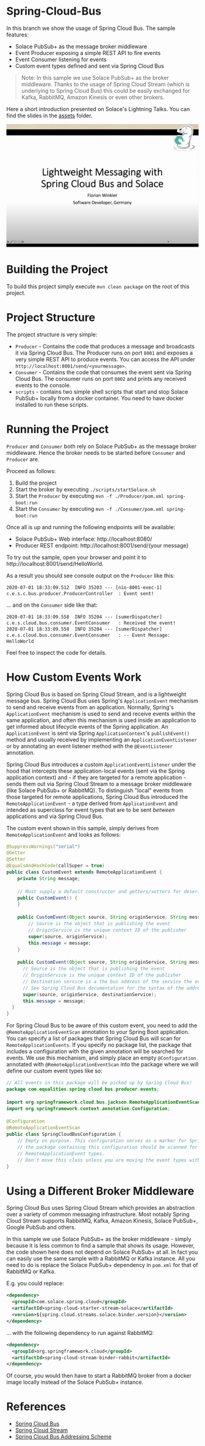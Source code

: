 # Spring-Cloud-Bus

In this branch we show the usage of Spring Cloud Bus. The sample features:

* Solace PubSub+ as the message broker middleware
* Event Producer exposing a simple REST API to fire events
* Event Consumer listening for events
* Custom event types defined and sent via Spring Cloud Bus

> Note: In this sample we use Solace PubSub+ as the broker middleware. Thanks to the usage of Spring Cloud Stream (which is underlying to Spring Cloud Bus) this could be easily exchanged for Kafka, RabbitMQ, Amazon Kinesis or even other brokers.

Here a short introduction presented on Solace's Lightning Talks. You can find the slides in the [assets](./assets) folder.

[![thumbnail](./assets/thumbnail.png)](https://youtu.be/sKPPGb75s4c?t=520)

# Building the Project

To build this project simply execute `mvn clean package` on the root of this project.

# Project Structure

The project structure is very simple:

* `Producer` - Contains the code that produces a message and broadcasts it via Spring Cloud Bus. The Producer runs on port `8001` and exposes a very simple REST API to produce events. You can access the API under `http://localhost:8001/send/<yourmessage>`.
* `Consumer` - Contains the code that consumes the event sent via Spring Cloud Bus. The consumer runs on port `8002` and prints any received events to the console.
* `scripts` - contains two simple shell scripts that start and stop Solace PubSub+ locally from a docker container. You need to have docker installed to run these scripts.

# Running the Project

`Producer` and `Consumer` both rely on Solace PubSub+ as the message broker middleware. Hence the broker needs to be started before `Consumer` and `Producer` are.

Proceed as follows:
1. Build the project
2. Start the broker by executing `./scripts/startSolace.sh`
3. Start the `Producer` by executing `mvn -f ./Producer/pom.xml spring-boot:run`
4. Start the `Consumer` by executing `mvn -f ./Consumer/pom.xml spring-boot:run`

Once all is up and running the following endpoints will be available:
* Solace PubSub+ Web interface: http://localhost:8080/
* Producer REST endpoint: http://localhost:8001/send/{your message}

To try out the sample, open your browser and point it to http://localhost:8001/send/HelloWorld.

As a result you should see console output on the `Producer` like this:

```
2020-07-01 18:33:09.512  INFO 35203 --- [nio-8001-exec-1] c.e.s.c.bus.producer.ProducerController  : Event sent!
```

... and on the `Consumer` side like that:

```
2020-07-01 18:33:09.558  INFO 35204 --- [sumerDispatcher] c.e.s.cloud.bus.consumer.EventConsumer   : Received the event!
2020-07-01 18:33:09.558  INFO 35204 --- [sumerDispatcher] c.e.s.cloud.bus.consumer.EventConsumer   : -- Event Message: HelloWorld
```

Feel free to inspect the code for details.

# How Custom Events Work

Spring Cloud Bus is based on Spring Cloud Stream, and is a lightweight message bus.
Spring Cloud Bus uses Spring's `ApplicationEvent` mechanism to send and receive events from an application.
Normally, Spring's `ApplicationEvent` mechanism is used to send and receive events within the same application, and often this mechanism is used inside an application to get informed about lifecycle events of the Spring application. An `ApplicationEvent` is sent via Spring `ApplicationContext`'s `publishEvent()` method and usually received by implementing an `ApplicationEventListener` or by annotating an event listener method with the `@EventListener` annotation.

Spring Cloud Bus introduces a custom `ApplicationEventListener` under the hood that intercepts these application-local events (sent via the Spring application context) and - if they are targeted for a remote application - sends them out via Spring Cloud Stream to a message broker middleware (like Solace PubSub+ or RabbitMQ).
To distinguish "local" events from those targeted for remote applications, Spring Cloud Bus introduced the `RemoteApplicationEvent` - a type derived from `ApplicationEvent` and intended as superclass for event types that are to be sent _between_ applications and via Spring Cloud Bus.

The custom event shown in this sample, simply derives from `RemoteApplicationEvent` and looks as follows:

```java
@SuppressWarnings("serial")
@Getter
@Setter
@EqualsAndHashCode(callSuper = true)
public class CustomEvent extends RemoteApplicationEvent {
    private String message;

    // Must supply a default constructor and getters/setters for deserialization
    public CustomEvent() {
    }

    public CustomEvent(Object source, String originService, String message) {
        // Source is the object that is publishing the event
        // OriginService is the unique context ID of the publisher
        super(source, originService);
        this.message = message;
    }
    
    public CustomEvent(Object source, String originService, String message, String destinationService) {
      // Source is the object that is publishing the event
      // OriginService is the unique context ID of the publisher
      // Destination service is a the bus address of the service the event is targeted for.
      // See Spring Cloud Bus documentation for the syntax of the addressing scheme.
      super(source, originService, destinationService);
      this.message = message;
  }
}
```

For Spring Cloud Bus to be aware of this custom event, you need to add the `@RemoteApplicationEventScan` annotation to your Spring Boot application.
You can specify a list of packages that Spring Cloud Bus will scan for `RemoteApplicationEvents`. If you specify no package list, the package that includes a configuration with the given annotation will be searched for events. We use this mechanism, and simply place an empty `@Configuration` annotated with `@RemoteApplicationEventScan` into the package where we will define our custom event types like so:

```java
// All events in this package will be picked up by Spring Cloud Bus!
package com.equalities.spring.cloud.bus.producer.events;

import org.springframework.cloud.bus.jackson.RemoteApplicationEventScan;
import org.springframework.context.annotation.Configuration;

@Configuration
@RemoteApplicationEventScan
public class SpringCloudBusConfiguration {
    // Empty on purpose. This configuration serves as a marker for Spring Boot that
    // the package containing this configuration should be scanned for custom
    // RemoteApplicationEvent types.
    // Don't move this class unless you are moving the event types with it.
}
```

# Using a Different Broker Middleware

Spring Cloud Bus uses Spring Cloud Stream which provides an abstraction over a variety of common messaging infrastructure.
Most notably Spring Cloud Stream supports RabbitMQ, Kafka, Amazon Kinesis, Solace PubSub+, Google PubSub and others.

In this sample we use Solace PubSub+ as the broker middleware - simply because it is less common to find a sample that shows its usage.
However, the code shown here does not depend on Solace PubSub+ at all. In fact you can easily use the same sample with a RabbitMQ or Kafka instance.
All you need to do is replace the Solace PubSub+ dependency in `pom.xml` for that of RabbitMQ or Kafka.

E.g. you could replace:

```xml
<dependency>
  <groupId>com.solace.spring.cloud</groupId>
  <artifactId>spring-cloud-starter-stream-solace</artifactId>
  <version>${spring.cloud.streams.solace.binder.version}</version>
</dependency>
```
... with the following dependency to run against RabbitMQ:

```xml
<dependency>
  <groupId>org.springframework.cloud</groupId>
  <artifactId>spring-cloud-stream-binder-rabbit</artifactId>
</dependency>
```

Of course, you would then have to start a RabbitMQ broker from a docker image locally instead of the Solace PubSub+ instance.


# References

* [Spring Cloud Bus](https://spring.io/projects/spring-cloud-bus)
* [Spring Cloud Stream](https://spring.io/projects/spring-cloud-stream)
* [Spring Cloud Bus Addressing Scheme](https://cloud.spring.io/spring-cloud-static/spring-cloud-bus/2.2.2.RELEASE/reference/html/#addressing-an-instance)
